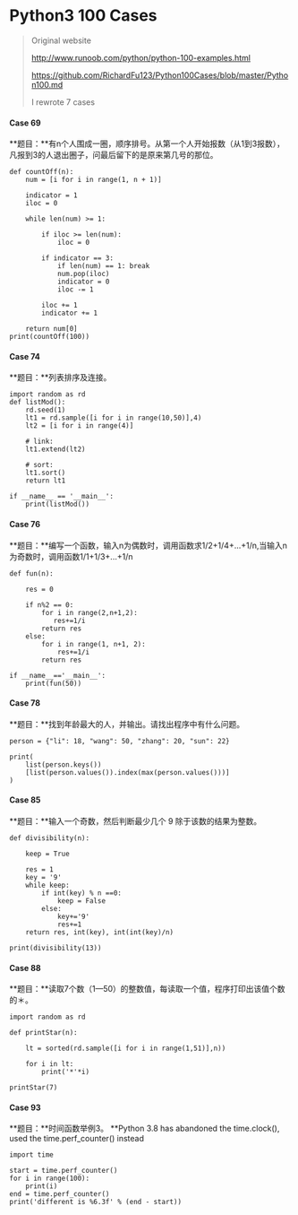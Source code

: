 # Python3 100 Cases
> Original website
>
> http://www.runoob.com/python/python-100-examples.html
>
> https://github.com/RichardFu123/Python100Cases/blob/master/Python100.md
>
> I rewrote 7 cases


#### Case 69
**题目：**有n个人围成一圈，顺序排号。从第一个人开始报数（从1到3报数），凡报到3的人退出圈子，问最后留下的是原来第几号的那位。

```
def countOff(n):
    num = [i for i in range(1, n + 1)]

    indicator = 1
    iloc = 0

    while len(num) >= 1:

        if iloc >= len(num):
            iloc = 0

        if indicator == 3:
            if len(num) == 1: break
            num.pop(iloc)
            indicator = 0
            iloc -= 1

        iloc += 1
        indicator += 1

    return num[0]
print(countOff(100))
```

#### Case 74
**题目：**列表排序及连接。
```
import random as rd
def listMod():
    rd.seed(1)
    lt1 = rd.sample([i for i in range(10,50)],4)
    lt2 = [i for i in range(4)]

    # link:
    lt1.extend(lt2)

    # sort:
    lt1.sort()
    return lt1

if __name__ == '__main__':
    print(listMod())
```

#### Case 76
**题目：**编写一个函数，输入n为偶数时，调用函数求1/2+1/4+...+1/n,当输入n为奇数时，调用函数1/1+1/3+...+1/n
```
def fun(n):

    res = 0

    if n%2 == 0:
        for i in range(2,n+1,2):
           res+=1/i
        return res
    else:
        for i in range(1, n+1, 2):
            res+=1/i
        return res

if __name__=='__main__':
    print(fun(50))
```



#### Case 78
**题目：**找到年龄最大的人，并输出。请找出程序中有什么问题。
```
person = {"li": 18, "wang": 50, "zhang": 20, "sun": 22}

print(
    list(person.keys())
    [list(person.values()).index(max(person.values()))]
)
```
#### Case 85
**题目：**输入一个奇数，然后判断最少几个 9 除于该数的结果为整数。
```
def divisibility(n):

    keep = True

    res = 1
    key = '9'
    while keep:
        if int(key) % n ==0:
            keep = False
        else:
            key+='9'
            res+=1
    return res, int(key), int(int(key)/n)

print(divisibility(13))
```
#### Case 88
**题目：**读取7个数（1—50）的整数值，每读取一个值，程序打印出该值个数的＊。
```
import random as rd

def printStar(n):

    lt = sorted(rd.sample([i for i in range(1,51)],n))

    for i in lt:
        print('*'*i)

printStar(7)
```
#### Case 93
**题目：**时间函数举例3。
**Python 3.8 has abandoned the time.clock(), used the time.perf_counter() instead

```
import time

start = time.perf_counter()
for i in range(100):
    print(i)
end = time.perf_counter()
print('different is %6.3f' % (end - start))
```